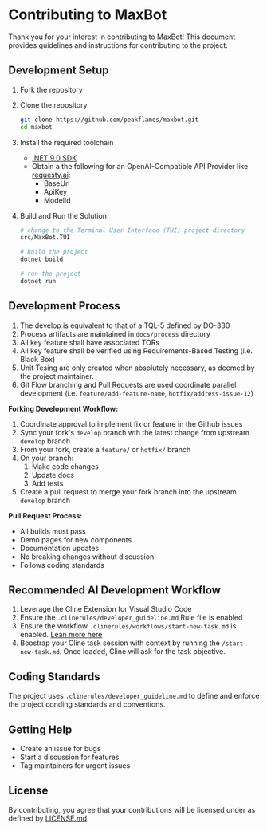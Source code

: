 # Contributing to MaxBot

Thank you for your interest in contributing to MaxBot! This document provides guidelines and instructions for contributing to the project.

## Development Setup

1. Fork the repository

1. Clone the repository

   ```bash
   git clone https://github.com/peakflames/maxbot.git
   cd maxbot
   ```

1. Install the required toolchain

   - [.NET 9.0 SDK](https://dotnet.microsoft.com/en-us/download/dotnet/9.0)
   - Obtain a the following for an OpenAI-Compatible API Provider like [requesty.ai](https://requesty.ai/):
       - BaseUrl
       - ApiKey
       - ModelId

2. Build and Run the Solution

   ```bash
   # change to the Terminal User Interface (TUI) project directory
   src/MaxBot.TUI

   # build the project
   dotnet build

   # run the project
   dotnet run
   ```

## Development Process

1. The develop is equivalent to that of a TQL-5 defined by DO-330
2. Process artifacts are maintained in `docs/process` directory
3. All key feature shall have associated TORs
4. All key feature shall be verified using Requirements-Based Testing (i.e. Black Box)
5. Unit Tesing are only created when absolutely necessary, as deemed by the project maintainer.
6. Git Flow branching and Pull Requests are used coordinate parallel development (i.e. `feature/add-feature-name`, `hotfix/address-issue-12`)


**Forking Development Workflow:**

1. Coordinate approval to implement fix or feature in the Github issues
2. Sync your fork's `develop` branch wth the latest change from upstream `develop` branch
3. From your fork, create a `feature/` or `hotfix/` branch
4. On your branch:
   1. Make code changes
   2. Update docs
   3. Add tests
5. Create a pull request to merge your fork branch into the upstream `develop` branch

**Pull Request Process:**
- All builds must pass
- Demo pages for new components
- Documentation updates
- No breaking changes without discussion
- Follows coding standards

## Recommended AI Development Workflow

1. Leverage the Cline Extension for Visual Studio Code
2. Ensure the `.clinerules/developer_guideline.md` Rule file is enabled
3. Ensure the workflow `.clinerules/workflows/start-new-task.md` is enabled. [Lean more here](https://docs.cline.bot/features/slash-commands/workflows)
4. Boostrap your Cline task session with context by running the `/start-new-task.md`. Once loaded, Cline will ask for the task objective.

## Coding Standards

The project uses `.clinerules/developer_guideline.md` to define and enforce the project conding standards and conventions.

## Getting Help

- Create an issue for bugs
- Start a discussion for features
- Tag maintainers for urgent issues

## License

By contributing, you agree that your contributions will be licensed under as defined by [LICENSE.md](LICENSE.md).
